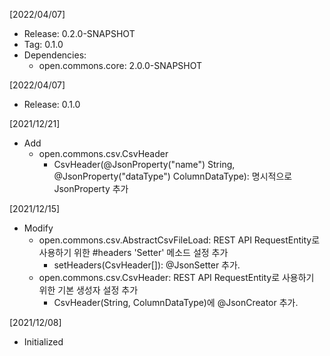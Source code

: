 [2022/04/07]
- Release: 0.2.0-SNAPSHOT
- Tag: 0.1.0
- Dependencies:
  + open.commons.core: 2.0.0-SNAPSHOT

[2022/04/07]
- Release: 0.1.0

[2021/12/21]
- Add
  + open.commons.csv.CsvHeader
    + CsvHeader(@JsonProperty("name") String, @JsonProperty("dataType") ColumnDataType): 명시적으로 JsonProperty 추가

[2021/12/15]
- Modify
  + open.commons.csv.AbstractCsvFileLoad: REST API RequestEntity로 사용하기 위한 #headers 'Setter' 메소드 설정 추가
    - setHeaders(CsvHeader[]): @JsonSetter 추가. 
  + open.commons.csv.CsvHeader: REST API RequestEntity로 사용하기 위한 기본 생성자 설정 추가
    - CsvHeader(String, ColumnDataType)에 @JsonCreator 추가. 

[2021/12/08]
- Initialized